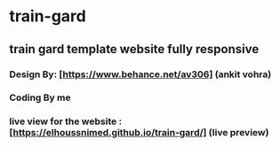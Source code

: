 # train-gard
## train gard template website fully responsive
### Design By: [https://www.behance.net/av306] (ankit vohra)
### Coding By me 
### live view for the website :  [https://elhoussnimed.github.io/train-gard/] (live preview)
